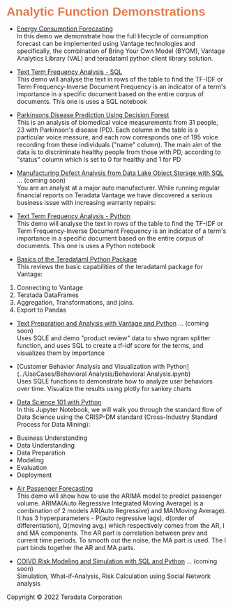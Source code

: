 <b style = 'font-size:28px;font-family:Arial;color:#E37C4D'>Analytic Function Demonstrations</b>
 
* [Energy Consumption Forecasting](../UseCases/Consumption_Forecasting_BYOM/Consumption_Forecasting_BYOM.ipynb)
<br>In this demo we demonstrate how the full lifecycle of consumption forecast can be implemented using Vantage technologies and specifically, the combination of Bring Your Own Model (BYOM), Vantage Analytics Library (VAL) and teradataml python client library solution.</br>
 
* [Text Term Frequency Analysis - SQL](../UseCases/TextProcessing_TF_IDF/TF_IDF_Workflow_SQL.ipynb)
<br>This demo will analyse the text in rows of the table to find the TF-IDF or Term Frequency-Inverse Document Frequency is an indicator of a term's importance in a specific document based on the entire corpus of documents. This one is uses a SQL notebook</br>
  
* [Parkinsons Disease Prediction Using Decision Forest](../UseCases/Parkinsons_Disease/Parkinsons_Disease.ipynb)
<br>This is an analysis of biomedical voice measurements from 31 people, 23 with Parkinson's disease (PD). Each column in the table is a particular voice measure, and each row corresponds one of 195 voice recording from these individuals ("name" column). The main aim of the data is to discriminate healthy people from those with PD, according to "status" column which is set to 0 for healthy and 1 for PD</br>
 
* [Manufacturing Defect Analysis from Data Lake Object Storage with SQL](#) ... (coming soon)
<br>You are an analyst at a major auto manufacturer. While running regular financial reports on Teradata Vantage we have discovered a serious business issue with increasing warranty repairs:</br>
 
* [Text Term Frequency Analysis - Python](../UseCases/TextProcessing_TF_IDF/TF_IDF_Workflow.ipynb)
<br>This demo will analyse the text in rows of the table to find the TF-IDF or Term Frequency-Inverse Document Frequency is an indicator of a term's importance in a specific document based on the entire corpus of documents. This one is uses a Python notebook</br>
 
* [Basics of the Teradataml Python Package](../UseCases/Python_Teradataml_Basics/Python_Teradataml_Basics.ipynb)
<br>This reviews the basic capabilities of the teradataml package for Vantage: 
1. Connecting to Vantage 
2. Teratada DataFrames 
3. Aggregation, Transformations, and joins. 
4. Export to Pandas</br>
 
* [Text Preparation and Analysis with Vantage and Python](#) ... (coming soon)
<br>Uses SQLE and demo "product review" data to shwo ngram splitter function, and uses SQL to create a tf-idf score for the terms, and visualizes them by importance</br>
 
* [Customer Behavior Analysis and Visualization with Python](../UseCases/Behavioral Analysis/Behavioral Analysis.ipynb)
<br>Uses SQLE functions to demonstrate how to analyze user behaviors over time.  Visualize the results using plotly for sankey charts</br>
 
* [Data Science 101 with Python](../UseCases/DataScienceFlow/DataScienceFlow.ipynb)
<br>In this Jupyter Notebook, we will walk you through the standard flow of Data Science using the CRISP-DM standard (Cross-Industry Standard Process for Data Mining):
- Business Understanding
- Data Understanding
- Data Preparation
- Modeling
- Evaluation
- Deployment</br>
 
* [Air Passenger Forecasting](../UseCases/AirPassengersTimeSeriesForecasting/AirPassengersTimeSeriesForecasting.ipynb)
<br>This demo will show how to use the ARIMA model to predict passenger volume.  ARIMA(Auto Regressive Integrated Moving Average) is a combination of 2 models AR(Auto Regressive) and MA(Moving Average). It has 3 hyperparameters - P(auto regressive lags), d(order of differentiation), Q(moving avg.) which respectively comes from the AR, I and MA components. The AR part is correlation between prev and current time periods. To smooth out the noise, the MA part is used. The I part binds together the AR and MA parts.</br>
 
* [COIVD Risk Modeling and Simulation with SQL and Python](#) ... (coming soon)
<br>Simulation, What-if-Analysis, Risk Calculation using Social Network analysis</br>
 

Copyright © 2022 Teradata Corporation
